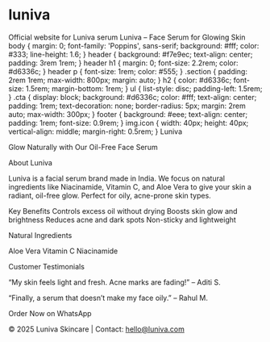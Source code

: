 # luniva
Official website for Luniva serum
Luniva – Face Serum for Glowing Skin body { margin: 0; font-family: 'Poppins', sans-serif; background: #fff; color: #333; line-height: 1.6; } header { background: #f7e9ec; text-align: center; padding: 3rem 1rem; } header h1 { margin: 0; font-size: 2.2rem; color: #d6336c; } header p { font-size: 1rem; color: #555; } .section { padding: 2rem 1rem; max-width: 800px; margin: auto; } h2 { color: #d6336c; font-size: 1.5rem; margin-bottom: 1rem; } ul { list-style: disc; padding-left: 1.5rem; } .cta { display: block; background: #d6336c; color: #fff; text-align: center; padding: 1rem; text-decoration: none; border-radius: 5px; margin: 2rem auto; max-width: 300px; } footer { background: #eee; text-align: center; padding: 1rem; font-size: 0.9rem; } img.icon { width: 40px; height: 40px; vertical-align: middle; margin-right: 0.5rem; } Luniva 

Glow Naturally with Our Oil-Free Face Serum

About Luniva 

Luniva is a facial serum brand made in India. We focus on natural ingredients like Niacinamide, Vitamin C, and Aloe Vera to give your skin a radiant, oil-free glow. Perfect for oily, acne-prone skin types.

Key Benefits Controls excess oil without drying Boosts skin glow and brightness Reduces acne and dark spots Non-sticky and lightweight 

Natural Ingredients 

Aloe Vera
Vitamin C
Niacinamide 

Customer Testimonials 

“My skin feels light and fresh. Acne marks are fading!” – Aditi S.

“Finally, a serum that doesn’t make my face oily.” – Rahul M.

Order Now on WhatsApp

© 2025 Luniva Skincare | Contact: hello@luniva.com


